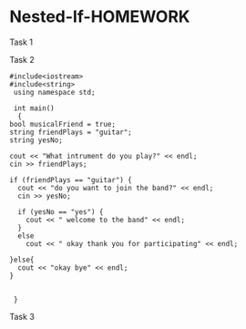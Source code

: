 # Nested-If-HOMEWORK
Task 1









Task 2

    #include<iostream>
    #include<string>
     using namespace std;

     int main()
      {
    bool musicalFriend = true;
    string friendPlays = "guitar";
    string yesNo;

    cout << "What intrument do you play?" << endl;
    cin >> friendPlays;

    if (friendPlays == "guitar") {
      cout << "do you want to join the band?" << endl;
      cin >> yesNo;

      if (yesNo == "yes") {
        cout << " welcome to the band" << endl;
      }
      else
        cout << " okay thank you for participating" << endl;

    }else{
      cout << "okay bye" << endl; 
    }


     }
     
     
  Task 3 
  
  
